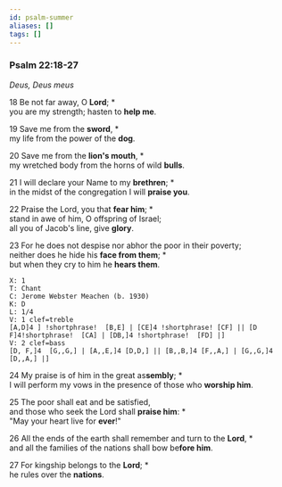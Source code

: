 ```yaml
---
id: psalm-summer
aliases: []
tags: []
---
```

### Psalm 22:18-27

*Deus, Deus meus*

18 Be not far away, O **Lord**; *  
you are my strength; hasten to **help me**.

19 Save me from the **sword**, *  
my life from the power of the **dog**.

20 Save me from the **lion's mouth**, *  
my wretched body from the horns of wild **bulls**.

21 I will declare your Name to my **brethren**; *  
in the midst of the congregation I will **praise you**.

22 Praise the Lord, you that **fear him**; *  
stand in awe of him, O offspring of Israel;  
all you of Jacob's line, give **glory**.

23 For he does not despise nor abhor the poor in their poverty;  
neither does he hide his **face from them**; *  
but when they cry to him he **hears them**.
```music-abc
X: 1
T: Chant
C: Jerome Webster Meachen (b. 1930)
K: D
L: 1/4
V: 1 clef=treble
[A,D]4 ] !shortphrase!  [B,E] | [CE]4 !shortphrase! [CF] || [D F]4!shortphrase!  [CA] | [DB,]4 !shortphrase!  [FD] |]
V: 2 clef=bass
[D, F,]4  [G,,G,] | [A,,E,]4 [D,D,] || [B,,B,]4 [F,,A,] | [G,,G,]4 [D,,A,] |]
```
24 My praise is of him in the great as**sembly**; *  
I will perform my vows in the presence of those who **worship him**.

25 The poor shall eat and be satisfied,  
and those who seek the Lord shall **praise him**: *  
"May your heart live for **ever**!"

26 All the ends of the earth shall remember and turn to the **Lord**, *  
and all the families of the nations shall bow be**fore him**.

27 For kingship belongs to the **Lord**; *  
he rules over the **nations**.
